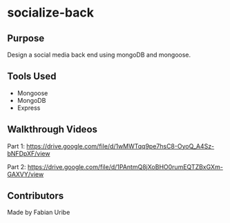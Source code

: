 # socialize-back

## Purpose
Design a social media back end using mongoDB and mongoose.

## Tools Used
* Mongoose
* MongoDB
* Express

## Walkthrough Videos
Part 1: https://drive.google.com/file/d/1wMWTqq9pe7hsC8-OyoQ_A4Sz-bNFDpXF/view

Part 2: https://drive.google.com/file/d/1PAntmQ8jXoBHO0rumEQTZBxGXm-GAXVY/view

## Contributors
Made by Fabian Uribe

